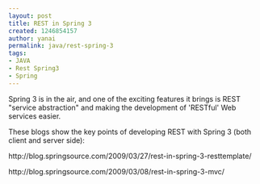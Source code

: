 ```yaml
---
layout: post
title: REST in Spring 3
created: 1246854157
author: yanai
permalink: java/rest-spring-3
tags:
- JAVA
- Rest Spring3
- Spring
---
```

<p>Spring 3 is in the air, and one of the exciting features it brings is REST &quot;service abstraction&quot; and making the development of 'RESTful' Web services easier.</p>
<p>These blogs show the key points of developing REST with Spring 3 (both client and server side):</p>
<p>http://blog.springsource.com/2009/03/27/rest-in-spring-3-resttemplate/</p>
<p>http://blog.springsource.com/2009/03/08/rest-in-spring-3-mvc/</p>
<p>&nbsp;</p>
